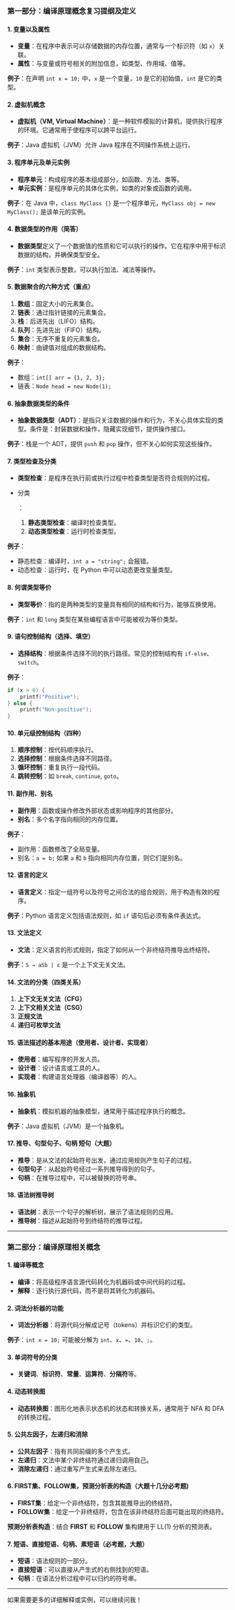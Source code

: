 ### 第一部分：编译原理概念复习提纲及定义

#### 1. **变量以及属性**

- **变量**：在程序中表示可以存储数据的内存位置，通常与一个标识符（如 `x`）关联。
- **属性**：与变量或符号相关的附加信息，如类型、作用域、值等。

**例子**：在声明 `int x = 10;` 中，`x` 是一个变量，`10` 是它的初始值，`int` 是它的类型。

#### 2. **虚拟机概念**

- **虚拟机（VM, Virtual Machine）**：是一种软件模拟的计算机，提供执行程序的环境。它通常用于使程序可以跨平台运行。

**例子**：Java 虚拟机（JVM）允许 Java 程序在不同操作系统上运行。

#### 3. **程序单元及单元实例**

- **程序单元**：构成程序的基本组成部分，如函数、方法、类等。
- **单元实例**：是程序单元的具体化实例，如类的对象或函数的调用。

**例子**：在 Java 中，`class MyClass {}` 是一个程序单元，`MyClass obj = new MyClass();` 是该单元的实例。

#### 4. **数据类型的作用（简答）**

- **数据类型**定义了一个数据值的性质和它可以执行的操作。它在程序中用于标识数据的结构，并确保类型安全。

**例子**：`int` 类型表示整数，可以执行加法、减法等操作。

#### 5. **数据聚合的六种方式（重点）**

1. **数组**：固定大小的元素集合。
2. **链表**：通过指针链接的元素集合。
3. **栈**：后进先出（LIFO）结构。
4. **队列**：先进先出（FIFO）结构。
5. **集合**：无序不重复的元素集合。
6. **映射**：由键值对组成的数据结构。

**例子**：

- 数组：`int[] arr = {1, 2, 3};`
- 链表：`Node head = new Node(1);`

#### 6. **抽象数据类型的条件**

- **抽象数据类型（ADT）**：是指只关注数据的操作和行为，不关心具体实现的类型。条件是：封装数据和操作，隐藏实现细节，提供操作接口。

**例子**：栈是一个 ADT，提供 `push` 和 `pop` 操作，但不关心如何实现这些操作。

#### 7. **类型检查及分类**

- **类型检查**：是程序在执行前或执行过程中检查类型是否符合规则的过程。

- 分类

  ：

  1. **静态类型检查**：编译时检查类型。
  2. **动态类型检查**：运行时检查类型。

**例子**：

- 静态检查：编译时，`int a = "string";` 会报错。
- 动态检查：运行时，在 Python 中可以动态更改变量类型。

#### 8. **何谓类型等价**

- **类型等价**：指的是两种类型的变量具有相同的结构和行为，能够互换使用。

**例子**：`int` 和 `long` 类型在某些编程语言中可能被视为等价类型。

#### 9. **语句控制结构（选择、填空）**

- **选择结构**：根据条件选择不同的执行路径。常见的控制结构有 `if-else`、`switch`。

**例子**：

```c
if (x > 0) {
    printf("Positive");
} else {
    printf("Non-positive");
}
```

#### 10. **单元级控制结构（四种）**

1. **顺序控制**：按代码顺序执行。
2. **选择控制**：根据条件选择不同路径。
3. **循环控制**：重复执行一段代码。
4. **跳转控制**：如 `break`, `continue`, `goto`。

#### 11. **副作用、别名**

- **副作用**：函数或操作修改外部状态或影响程序的其他部分。
- **别名**：多个名字指向相同的内存位置。

**例子**：

- 副作用：函数修改了全局变量。
- 别名：`a = b;` 如果 `a` 和 `b` 指向相同内存位置，则它们是别名。

#### 12. **语言的定义**

- **语言定义**：指定一组符号以及符号之间合法的组合规则，用于构造有效的程序。

**例子**：Python 语言定义包括语法规则，如 `if` 语句后必须有条件表达式。

#### 13. **文法定义**

- **文法**：定义语言的形式规则，指定了如何从一个非终结符推导出终结符。

**例子**：`S → aSb | ε` 是一个上下文无关文法。

#### 14. **文法的分类（四类关系）**

1. **上下文无关文法（CFG）**
2. **上下文相关文法（CSG）**
3. **正规文法**
4. **递归可枚举文法**

#### 15. **语法描述的基本用途（使用者、设计者、实现者）**

- **使用者**：编写程序的开发人员。
- **设计者**：设计语言或工具的人。
- **实现者**：构建语言处理器（编译器等）的人。

#### 16. **抽象机**

- **抽象机**：模拟机器的抽象模型，通常用于描述程序执行的概念。

**例子**：Java 虚拟机（JVM）是一个抽象机。

#### 17. **推导、句型句子、句柄 短句（大题）**

- **推导**：是从文法的起始符号出发，通过应用规则产生句子的过程。
- **句型句子**：从起始符号经过一系列推导得到的句子。
- **句柄**：在推导过程中，可以被替换的符号串。

#### 18. **语法树推导树**

- **语法树**：表示一个句子的解析树，展示了语法规则的应用。
- **推导树**：描述从起始符号到终结符的推导过程。

------

### 第二部分：编译原理相关概念

#### 1. **编译等概念**

- **编译**：将高级程序语言源代码转化为机器码或中间代码的过程。
- **解释**：逐行执行源代码，而不是将其转化为机器码。

#### 2. **词法分析器的功能**

- **词法分析器**：将源代码分解成记号（tokens）并标识它们的类型。

**例子**：`int x = 10;` 可能被分解为 `int`、`x`、`=`、`10`、`;`。

#### 3. **单词符号的分类**

- **关键词**、**标识符**、**常量**、**运算符**、**分隔符**等。

#### 4. **动态转换图**

- **动态转换图**：图形化地表示状态机的状态和转换关系，通常用于 NFA 和 DFA 的转换过程。

#### 5. **公共左因子，左递归和消除**

- **公共左因子**：指有共同前缀的多个产生式。
- **左递归**：文法中某个非终结符通过递归调用自己。
- **消除左递归**：通过重写产生式来去除左递归。

#### 6. **FIRST集、FOLLOW集，预测分析表的构造（大题十几分必考题)**

- **FIRST集**：给定一个非终结符，包含其能推导出的终结符。
- **FOLLOW集**：给定一个非终结符，包含在该非终结符后面可能出现的终结符。

**预测分析表构造**：结合 **FIRST** 和 **FOLLOW** 集构建用于 LL(1) 分析的预测表。

#### 7. **短语、直接短语、句柄、素短语（必考题，大题）**

- **短语**：语法规则的一部分。
- **直接短语**：可以直接从产生式的右侧找到的短语。
- **句柄**：在语法分析过程中可以归约的符号串。

------

如果需要更多的详细解释或实例，可以继续问我！
